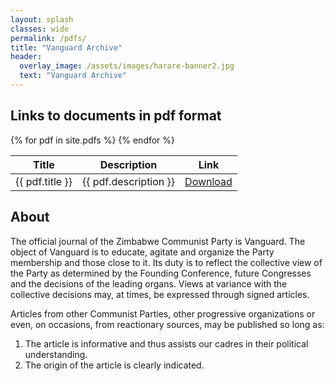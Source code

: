 ```yaml
---
layout: splash
classes: wide
permalink: /pdfs/
title: "Vanguard Archive"
header:   
  overlay_image: /assets/images/harare-banner2.jpg
  text: "Vanguard Archive"
---
```


## Links to documents in pdf format

<table>
  <thead>
    <tr>
      <th>Title</th>
      <th>Description</th>
      <th>Link</th>
    </tr>
  </thead>
  <tbody>
    {% for pdf in site.pdfs %}
    <tr>
      <td>{{ pdf.title }}</td>
      <td>{{ pdf.description }}</td>
      <td><a href="{{ pdf.file }}" target="_blank">Download</a></td>
    </tr>
    {% endfor %}
  </tbody>
</table>

## About

The official journal of the Zimbabwe Communist Party is Vanguard. The object of Vanguard is to educate, agitate and organize the Party membership and those close to it. Its duty is to reflect the collective view of the Party as determined by the Founding Conference, future Congresses and the decisions of the leading organs. Views at variance with the collective decisions may, at times, be expressed through signed articles. 

Articles from other Communist Parties, other progressive organizations or even, on occasions, from reactionary sources, may be published so long as: 
1. The article is informative and thus assists our cadres in their political understanding. 
2. The origin of the article is clearly indicated. 
